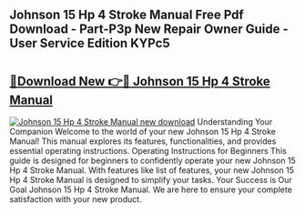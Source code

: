 ## Johnson 15 Hp 4 Stroke Manual Free Pdf Download - Part-P3p New Repair Owner Guide - User Service Edition KYPc5

# <h2><a href="http://bc60620.oget.top/?id=Johnson+15+Hp+4+Stroke+Manual">🔗Download New 👉🔴 Johnson 15 Hp 4 Stroke Manual</a></h2>

[![Johnson 15 Hp 4 Stroke Manual new download](https://i.imgur.com/5g1atiW.png)](http://bc60620.oget.top/?id=Johnson+15+Hp+4+Stroke+Manual)
Understanding Your Companion Welcome to the world of your new Johnson 15 Hp 4 Stroke Manual! This manual explores its features, functionalities, and provides essential operating instructions. Operating Instructions for Beginners This guide is designed for beginners to confidently operate your new Johnson 15 Hp 4 Stroke Manual. With features like list of features, your new Johnson 15 Hp 4 Stroke Manual is designed to simplify your tasks. Your Success is Our Goal Johnson 15 Hp 4 Stroke Manual. We are here to ensure your complete satisfaction with your new product.
